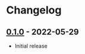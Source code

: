 # Changelog

## [0.1.0] - 2022-05-29

- Initial release

<!-- http://keepachangelog.com/ -->

<!-- [0.1.1]: https://github.com/KKandLL-Forever/wk-pages/compare/v0.1.0...v0.1.1 -->
[0.1.0]: https://github.com/KKandLL-Forever/wk-pages/releases/tag/v0.1.0
